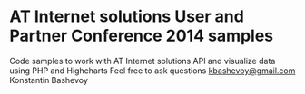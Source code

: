 AT Internet solutions User and Partner Conference 2014 samples
=======

Code samples to work with AT Internet solutions API and visualize data using PHP and Highcharts
Feel free to ask questions kbashevoy@gmail.com Konstantin Bashevoy
